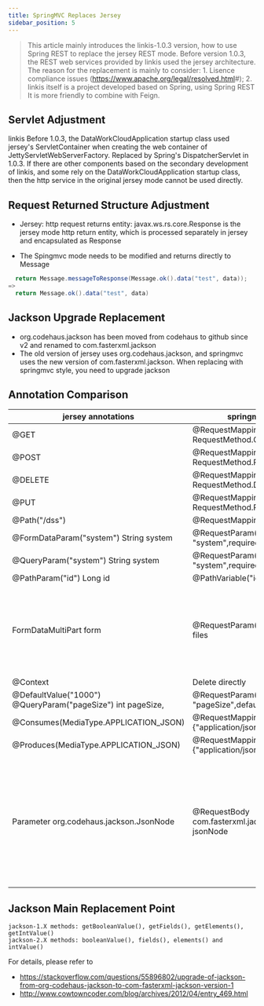 ```yaml
---
title: SpringMVC Replaces Jersey 
sidebar_position: 5
---
```

> This article mainly introduces the linkis-1.0.3 version, how to use Spring REST to replace the jersey REST mode. Before version 1.0.3, the REST web services provided by linkis used the jersey architecture. The reason for the replacement is mainly to consider: 1. Lisence compliance issues (<https://www.apache.org/legal/resolved.html>#); 2. linkis itself is a project developed based on Spring, using Spring REST It is more friendly to combine with Feign.

## Servlet Adjustment

linkis Before 1.0.3, the DataWorkCloudApplication startup class used jersey's ServletContainer when creating the web container of JettyServletWebServerFactory.
Replaced by Spring's DispatcherServlet in 1.0.3. If there are other components based on the secondary development of linkis, and some rely on the DataWorkCloudApplication startup class, then the http service in the original jersey mode cannot be used directly.

## Request Returned Structure Adjustment

- Jersey: http request returns entity: javax.ws.rs.core.Response is the jersey mode http return entity, which is processed separately in jersey and encapsulated as Response

- The Spingmvc mode needs to be modified and returns directly to Message

````java
  return Message.messageToResponse(Message.ok().data("test", data));
=>
  return Message.ok().data("test", data)
````

## Jackson Upgrade Replacement

- org.codehaus.jackson has been moved from codehaus to github since v2 and renamed to com.fasterxml.jackson
- The old version of jersey uses org.codehaus.jackson, and springmvc uses the new version of com.fasterxml.jackson. When replacing with springmvc style, you need to upgrade jackson

## Annotation Comparison

| jersey annotations | springmvc annotations | remarks |
| --- | --- | --- |
| @GET | @RequestMapping(method = RequestMethod.GET) | |
| @POST| @RequestMapping(method = RequestMethod.POST) | |
| @DELETE| @RequestMapping(method = RequestMethod.DELETE) | |
| @PUT| @RequestMapping(method = RequestMethod.PUT) | |
| @Path("/dss") | @RequestMapping(path = "/dss) | |
| @FormDataParam("system") String system | @RequestParam(value = "system",required = false)|request is false|
| @QueryParam("system") String system |@RequestParam(value = "system",required = false)|request is false|
| @PathParam("id") Long id|@PathVariable("id") Long id | |
| FormDataMultiPart form |@RequestParam("file") List\<MultipartFile\> files | The default parameter name is file, the usage needs to be modified |
|@Context | Delete directly | |
| @DefaultValue("1000") @QueryParam("pageSize") int pageSize, | @RequestParam(value = "pageSize",defaultValue = "1000")| |
|@Consumes(MediaType.APPLICATION_JSON)| @RequestMapping(consumes = {"application/json"})||
|@Produces(MediaType.APPLICATION_JSON)|@RequestMapping(produces = {"application/json"})| |
|Parameter org.codehaus.jackson.JsonNode|@RequestBody com.fasterxml.jackson.databind.JsonNode jsonNode|The old version of jersey uses the old version of jackson, and springmvc uses the new version of JsonNode

## Jackson Main Replacement Point

```
jackson-1.X methods: getBooleanValue(), getFields(), getElements(), getIntValue()
jackson-2.X methods: booleanValue(), fields(), elements() and intValue()

```

For details, please refer to

- <https://stackoverflow.com/questions/55896802/upgrade-of-jackson-from-org-codehaus-jackson-to-com-fasterxml-jackson-version-1>
- <http://www.cowtowncoder.com/blog/archives/2012/04/entry_469.html>
